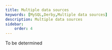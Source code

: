 ```yaml
---
title: Multiple data sources
keywords: [MySQL,Derby,Multiple data sources]
description: Multiple data sources
sidebar:
    order: 4
---
```


To be determined